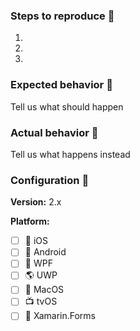 <!--- To help us fix your issue, please provide the information in the below template. -->
<!--- Note: There is often little we can do without a minimal reproducible sample of the issue, so please provide that in a **standalone git repository** and link it here. -->
<!---  Please only file bugs verified on latest version of Lottie and STABLE Xamarin tools --> 

### Steps to reproduce :scroll:

1.

2.

3.


### Expected behavior :thinking:
Tell us what should happen

### Actual behavior :bug:
Tell us what happens instead

### Configuration :wrench:

**Version:** 2.x

**Platform:** 
- [ ] :iphone: iOS
- [ ] :robot: Android
- [ ] :checkered_flag: WPF
- [ ] :earth_americas: UWP
- [ ] :apple: MacOS
- [ ] :tv: tvOS
- [ ] :monkey: Xamarin.Forms
